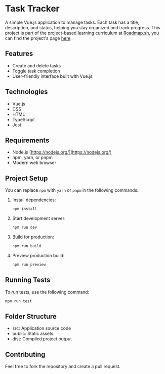 # Task Tracker

A simple Vue.js application to manage tasks. Each task has a title, description, and status, helping you stay organized and track progress.
This project is part of the project-based learning curriculum at [Roadmap.sh](https://roadmap.sh/), you can find the project's page [here](https://roadmap.sh/projects/task-tracker-js).

## Features

- Create and delete tasks
- Toggle task completion
- User-friendly interface built with Vue.js

## Technologies

- Vue.js
- CSS
- HTML
- TypeScript
- Jest

## Requirements

- Node.js [https://nodejs.org/](https://nodejs.org/)
- npm, yarn, or pnpm
- Modern web browser

## Project Setup

You can replace `npm` with `yarn` or `pnpm` in the following commands.

1. Install dependencies:
   ```sh
   npm install
   ```
2. Start development server:
   ```sh
   npm run dev
   ```
3. Build for production:
   ```sh
   npm run build
   ```
4. Preview production build:
   ```sh
   npm run preview
   ```

## Running Tests

To run tests, use the following command:

```sh
npm run test
```

## Folder Structure

- src: Application source code
- public: Static assets
- dist: Compiled project output

## Contributing

Feel free to fork the repository and create a pull request.

